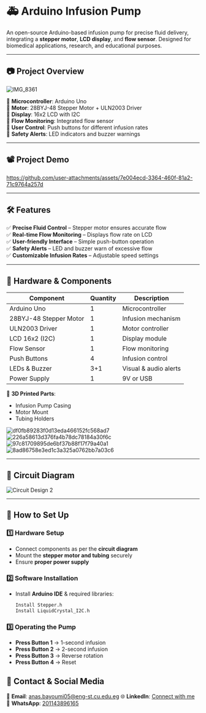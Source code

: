 # 🚑 Arduino Infusion Pump  

An open-source Arduino-based infusion pump for precise fluid delivery, integrating a **stepper motor**, **LCD display**, and **flow sensor**. Designed for biomedical applications, research, and educational purposes.  

---

## 📷 Project Overview  

![IMG_8361](https://github.com/user-attachments/assets/48783540-c604-41ca-bb96-330f708dba96)


🔹 **Microcontroller**: Arduino Uno  
🔹 **Motor**: 28BYJ-48 Stepper Motor + ULN2003 Driver  
🔹 **Display**: 16x2 LCD with I2C  
🔹 **Flow Monitoring**: Integrated flow sensor  
🔹 **User Control**: Push buttons for different infusion rates  
🔹 **Safety Alerts**: LED indicators and buzzer warnings  

---

## 📽️ Project Demo  

https://github.com/user-attachments/assets/7e004ecd-3364-460f-81a2-71c9764a257d


---

## 🛠️ Features  

✅ **Precise Fluid Control** – Stepper motor ensures accurate flow  
✅ **Real-time Flow Monitoring** – Displays flow rate on LCD  
✅ **User-friendly Interface** – Simple push-button operation  
✅ **Safety Alerts** – LED and buzzer warn of excessive flow  
✅ **Customizable Infusion Rates** – Adjustable speed settings  

---

## 🔩 Hardware & Components  

| Component         | Quantity | Description |
|------------------|---------|------------|
| Arduino Uno      | 1       | Microcontroller |
| 28BYJ-48 Stepper Motor | 1 | Infusion mechanism |
| ULN2003 Driver   | 1       | Motor controller |
| LCD 16x2 (I2C)   | 1       | Display module |
| Flow Sensor      | 1       | Flow monitoring |
| Push Buttons     | 4       | Infusion control |
| LEDs & Buzzer    | 3+1     | Visual & audio alerts |
| Power Supply     | 1       | 9V or USB |

📌 **3D Printed Parts**:  
- Infusion Pump Casing  
- Motor Mount  
- Tubing Holders  

![df0fb89283f0d13eda466152fc568ad7](https://github.com/user-attachments/assets/77fe1b9e-8413-4d7d-9731-567f2c44fa22)
![226a58613d376fa4b78dc78184a30f6c](https://github.com/user-attachments/assets/830a8e73-6864-48cf-8ae6-7e384dbf11cb)
![97c81709895de6bf37b88f17f79a40a1](https://github.com/user-attachments/assets/f73e4201-80be-4a38-8440-1d1437cd53eb)
![8ad86758e3ed1c3a325a0762bb7a03c6](https://github.com/user-attachments/assets/20515fba-fa86-4ba8-970d-d0d453ad47a5)


---

## 🔌 Circuit Diagram  

![Circuit Design 2](https://github.com/user-attachments/assets/0a020810-ebf5-48b9-97df-891d326d2dcd)

---

## 🚀 How to Set Up  

### **1️⃣ Hardware Setup**  
- Connect components as per the **circuit diagram**  
- Mount the **stepper motor and tubing** securely  
- Ensure **proper power supply**  

### **2️⃣ Software Installation**  
- Install **Arduino IDE** & required libraries:  
  ```bash
  Install Stepper.h
  Install LiquidCrystal_I2C.h

### **3️⃣ Operating the Pump**  
- **Press Button 1** → 1-second infusion  
- **Press Button 2** → 2-second infusion  
- **Press Button 3** → Reverse rotation  
- **Press Button 4** → Reset  

## 🔗 Contact & Social Media  

📩 **Email**: anas.bayoumi05@eng-st.cu.edu.eg
🌐 **LinkedIn**: [Connect with me](https://www.linkedin.com/in/anas-mohamed-716959313/)  
📱 **WhatsApp**: [201143896165](https://wa.me/+201143896165)  
